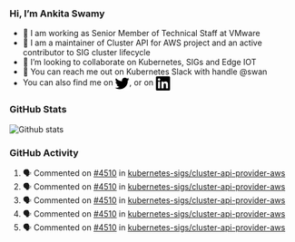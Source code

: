 ### Hi, I’m Ankita Swamy

- 💼 I am working as Senior Member of Technical Staff at VMware
- 👀 I am a maintainer of Cluster API for AWS project and an active contributor to SIG cluster lifecycle
- 💞️ I’m looking to collaborate on Kubernetes, SIGs and Edge IOT
- 💬 You can reach me out on Kubernetes Slack with handle @swan
- You can also find me on <a href="https://twitter.com/SwamyAnkita" target="blank"><img align="center" src="https://raw.githubusercontent.com/Ankitasw/Ankitasw/master/svg/twitter.svg" alt="Ankitasw" height="25" width="25" color="#1DA1f2" /></a>, or on <a href="https://www.linkedin.com/in/Ankitaswamy/" target="blank"><img align="center" src="https://raw.githubusercontent.com/Ankitasw/Ankitasw/master/svg/linkedin.svg" alt="Ankitasw" height="25" width="25" /></a>

### GitHub Stats
![Github stats](https://github-readme-stats.vercel.app/api?username=Ankitasw&count_private=true&show_icons=true&theme=tokyonight)

### GitHub Activity 
<!--START_SECTION:activity-->
1. 🗣 Commented on [#4510](https://github.com/kubernetes-sigs/cluster-api-provider-aws/pull/4510#issuecomment-1730996700) in [kubernetes-sigs/cluster-api-provider-aws](https://github.com/kubernetes-sigs/cluster-api-provider-aws)
2. 🗣 Commented on [#4510](https://github.com/kubernetes-sigs/cluster-api-provider-aws/pull/4510#issuecomment-1730977116) in [kubernetes-sigs/cluster-api-provider-aws](https://github.com/kubernetes-sigs/cluster-api-provider-aws)
3. 🗣 Commented on [#4510](https://github.com/kubernetes-sigs/cluster-api-provider-aws/pull/4510#issuecomment-1730896860) in [kubernetes-sigs/cluster-api-provider-aws](https://github.com/kubernetes-sigs/cluster-api-provider-aws)
4. 🗣 Commented on [#4510](https://github.com/kubernetes-sigs/cluster-api-provider-aws/pull/4510#issuecomment-1730893093) in [kubernetes-sigs/cluster-api-provider-aws](https://github.com/kubernetes-sigs/cluster-api-provider-aws)
5. 🗣 Commented on [#4510](https://github.com/kubernetes-sigs/cluster-api-provider-aws/pull/4510#issuecomment-1730893094) in [kubernetes-sigs/cluster-api-provider-aws](https://github.com/kubernetes-sigs/cluster-api-provider-aws)
<!--END_SECTION:activity-->
